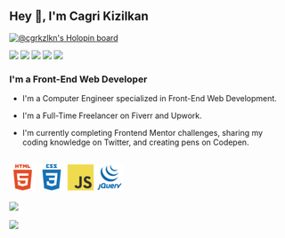 ## Hey 👋, I'm Cagri Kizilkan  
[![@cgrkzlkn's Holopin board](https://holopin.io/api/user/board?user=cgrkzlkn)](https://holopin.io/@cgrkzlkn) 
<br/>  

[<img src="https://img.shields.io/badge/Twitter-1DA1F2?style=for-the-badge&logo=twitter&logoColor=white">](https://twitter.com/cgrkzlkn)
[<img src="https://img.shields.io/badge/LinkedIn-0077B5?style=for-the-badge&logo=linkedin&logoColor=white">](https://linkedin.com/in/cgrkzlkn)
[<img src="https://img.shields.io/badge/Codepen-000000?style=for-the-badge&logo=codepen&logoColor=white">](https://codepen.com/cgrkzlkn)
[<img src="https://img.shields.io/badge/fiverr-1DBF73?style=for-the-badge&logo=fiverr&logoColor=white">](https://fiverr.com/cgrkzlkn)
[<img src="https://img.shields.io/badge/UpWork-6FDA44?style=for-the-badge&logo=Upwork&logoColor=white">](https://www.upwork.com/freelancers/~01542dd9d91c7a0a49)

### I'm a Front-End Web Developer  
- I'm a Computer Engineer specialized in Front-End Web Development. 

- I'm a Full-Time Freelancer on Fiverr and Upwork.
  
- I'm currently completing Frontend Mentor challenges, sharing my coding knowledge on Twitter, and creating pens on Codepen.

<br/>  

<div align="left">  
	<img width="48" src="https://github.com/devicons/devicon/blob/1119b9f84c0290e0f0b38982099a2bd027a48bf1/icons/html5/html5-plain-wordmark.svg" />
	<img  width="48" src="https://github.com/devicons/devicon/blob/1119b9f84c0290e0f0b38982099a2bd027a48bf1/icons/css3/css3-plain-wordmark.svg" />
	<img  width="48" src="https://github.com/devicons/devicon/blob/1119b9f84c0290e0f0b38982099a2bd027a48bf1/icons/javascript/javascript-original.svg" />
	<img width="48" src="https://github.com/devicons/devicon/blob/1119b9f84c0290e0f0b38982099a2bd027a48bf1/icons/jquery/jquery-plain-wordmark.svg" />
</div>  

<br/>  

<img src="https://github-readme-stats.vercel.app/api/top-langs/?username=cgrkzlkn&layout=compact" />

<br/>

[<img width="150" src="https://www.dropbox.com/s/xyeaz948mcv3iz8/bmc-button.png?raw=1">](https://www.buymeacoffee.com/cgrkzlkn)
